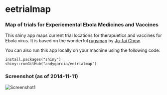 eetrialmap
========

### Map of trials for Experiemental Ebola Medicines and Vaccines

This shiny app maps current trial locations for therapuetics and vaccines for Ebola virus. It is based on the wonderful [rugsmap](http://github.com/woobe/rugsmaps) by [Jo-fai Chow](https://github.com/woobe). 

You can also run this app locally on your machine using the following code:

```
install.packages("shiny")
shiny::runGitHub("andygarcia/eetrialmap")
```

### Screenshot (as of 2014-11-11)

![Screenshot1](https://raw.githubusercontent.com/andygarcia/eetrialmap/master/image/eetrialmap_screenshot_01.png)
